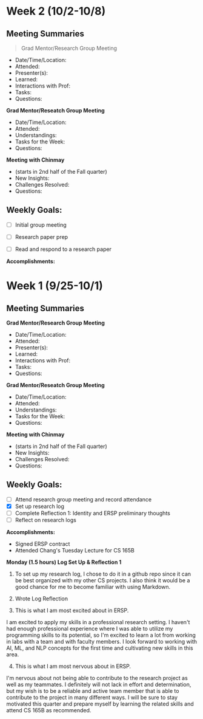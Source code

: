 # Week 2 (10/2-10/8)
## Meeting Summaries
> Grad Mentor/Research Group Meeting
- Date/Time/Location: 
- Attended: 
- Presenter(s): 
- Learned: 
- Interactions with Prof: 
- Tasks: 
- Questions: 

**Grad Mentor/Reseatch Group Meeting**
- Date/Time/Location: 
- Attended: 
- Understandings: 
- Tasks for the Week: 
- Questions: 


**Meeting with Chinmay**
- (starts in 2nd half of the Fall quarter)
- New Insights: 
- Challenges Resolved: 
- Questions:  

## Weekly Goals:
- [ ] Initial group meeting
- [ ] Research paper prep
- [ ] Read and respond to a research paper


**Accomplishments:**

# Week 1 (9/25-10/1)
## Meeting Summaries
**Grad Mentor/Research Group Meeting**
- Date/Time/Location: 
- Attended: 
- Presenter(s): 
- Learned: 
- Interactions with Prof: 
- Tasks: 
- Questions: 

**Grad Mentor/Reseatch Group Meeting**
- Date/Time/Location: 
- Attended: 
- Understandings: 
- Tasks for the Week: 
- Questions: 


**Meeting with Chinmay**
- (starts in 2nd half of the Fall quarter)
- New Insights: 
- Challenges Resolved: 
- Questions:  

## Weekly Goals:
- [ ] Attend research group meeting and record attendance
- [X] Set up research log
- [ ] Complete Reflection 1: Identity and ERSP preliminary thoughts
- [ ] Reflect on research logs

**Accomplishments:**
* Signed ERSP contract
* Attended Chang's Tuesday Lecture for CS 165B

**Monday (1.5 hours) Log Set Up & Reflection 1**
1. To set up my research log, I chose to do it in a github repo since it can be best organized with my other CS projects.  I also think it would be a good chance for me to become familiar with using Markdown.  

2. Wrote Log Reflection 

3. This is what I am most excited about in ERSP. 


I am excited to apply my skills in a professional research setting.  I haven't had enough professional experience where I was able to utilize my programming skills to its potential, so I'm excited to learn a lot from working in labs with a team and with faculty members.  I look forward to working with AI, ML, and NLP concepts for the first time and cultivating new skills in this area.  

4. This is what I am most nervous about in ERSP. 

I'm nervous about not being able to contribute to the research project as well as my teammates.  I definitely will not lack in effort and determination, but my wish is to be a reliable and active team member that is able to contribute to the project in many different ways.  I will be sure to stay motivated this quarter and prepare myself by learning the related skills and attend CS 165B as recommended.
